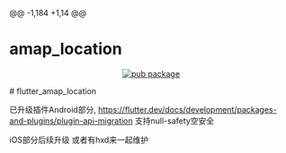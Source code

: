 @@ -1,184 +1,14 @@
# amap_location

<p align="center">
    <a href="https://pub.dartlang.org/packages/amap_location">
        <img src="https://img.shields.io/pub/v/amap_location.svg" alt="pub package" />
    </a>
</p>
# flutter_amap_location


已升级插件Android部分, https://flutter.dev/docs/development/packages-and-plugins/plugin-api-migration
支持null-safety空安全

iOS部分后续升级 或者有hxd来一起维护 

